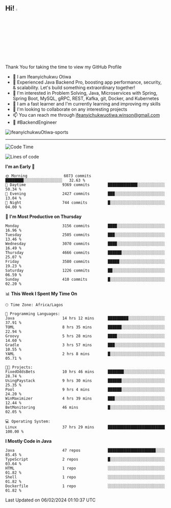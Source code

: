 <!-- BLOG-POST-LIST:START --><!-- BLOG-POST-LIST:END -->

## Hi! <img src="https://media.giphy.com/media/hvRJCLFzcasrR4ia7z/giphy.gif" width="4%"> 

Thank You for taking the time to view my GitHub Profile

- 👋 I am Ifeanyichukwu Otiwa
- 🚀 Experienced Java Backend Pro, boosting app performance, security, & scalability. Let's build something extraordinary together!
- 👀 I'm interested in Problem Solving, Java, Microservices with Spring, Spring Boot, MySQL, gRPC, REST, Kafka, git, Docker, and Kubernetes
- 🌱 I am a fast learner and I'm currently learning and improving my skills
- 💞️ I'm looking to collaborate on any interesting projects
- 📫 You can reach me through ifeanyichukwuotiwa.winson@gmail.com
- 🚀 #BackendEngineer

<p align="left" marginTop="10px"> <img src="https://komarev.com/ghpvc/?username=ifeanyichukwuOtiwa-sports&label=Profile%20views&color=0e75b6&style=for-the-badge" alt="ifeanyichukwuOtiwa-sports" /> </p>

***

<!--START_SECTION:waka-->
![Code Time](http://img.shields.io/badge/Code%20Time-2%2C212%20hrs%2013%20mins-blue)

![Lines of code](https://img.shields.io/badge/From%20Hello%20World%20I%27ve%20Written-5.3%20million%20lines%20of%20code-blue)

**I'm an Early 🐤** 

```text
🌞 Morning                6073 commits        ████████░░░░░░░░░░░░░░░░░   32.63 % 
🌆 Daytime                9369 commits        █████████████░░░░░░░░░░░░   50.34 % 
🌃 Evening                2427 commits        ███░░░░░░░░░░░░░░░░░░░░░░   13.04 % 
🌙 Night                  744 commits         █░░░░░░░░░░░░░░░░░░░░░░░░   04.00 % 
```
📅 **I'm Most Productive on Thursday** 

```text
Monday                   3156 commits        ████░░░░░░░░░░░░░░░░░░░░░   16.96 % 
Tuesday                  2505 commits        ███░░░░░░░░░░░░░░░░░░░░░░   13.46 % 
Wednesday                3070 commits        ████░░░░░░░░░░░░░░░░░░░░░   16.49 % 
Thursday                 4666 commits        ██████░░░░░░░░░░░░░░░░░░░   25.07 % 
Friday                   3580 commits        █████░░░░░░░░░░░░░░░░░░░░   19.23 % 
Saturday                 1226 commits        ██░░░░░░░░░░░░░░░░░░░░░░░   06.59 % 
Sunday                   410 commits         █░░░░░░░░░░░░░░░░░░░░░░░░   02.20 % 
```


📊 **This Week I Spent My Time On** 

```text
🕑︎ Time Zone: Africa/Lagos

💬 Programming Languages: 
Java                     14 hrs 12 mins      █████████░░░░░░░░░░░░░░░░   37.91 % 
TOML                     8 hrs 35 mins       ██████░░░░░░░░░░░░░░░░░░░   22.94 % 
Groovy                   5 hrs 28 mins       ████░░░░░░░░░░░░░░░░░░░░░   14.60 % 
Gradle                   3 hrs 57 mins       ███░░░░░░░░░░░░░░░░░░░░░░   10.55 % 
YAML                     2 hrs 8 mins        █░░░░░░░░░░░░░░░░░░░░░░░░   05.71 % 

🐱‍💻 Projects: 
FixedOddsBets            10 hrs 46 mins      ███████░░░░░░░░░░░░░░░░░░   28.74 % 
UsingPaystack            9 hrs 30 mins       ██████░░░░░░░░░░░░░░░░░░░   25.35 % 
Pool                     9 hrs 4 mins        ██████░░░░░░░░░░░░░░░░░░░   24.20 % 
WinMaximizer             4 hrs 39 mins       ███░░░░░░░░░░░░░░░░░░░░░░   12.44 % 
BetMonitoring            46 mins             █░░░░░░░░░░░░░░░░░░░░░░░░   02.05 % 

💻 Operating System: 
Linux                    37 hrs 29 mins      █████████████████████████   100.00 % 
```

**I Mostly Code in Java** 

```text
Java                     47 repos            █████████████████████░░░░   85.45 % 
TypeScript               2 repos             █░░░░░░░░░░░░░░░░░░░░░░░░   03.64 % 
HTML                     1 repo              ░░░░░░░░░░░░░░░░░░░░░░░░░   01.82 % 
Shell                    1 repo              ░░░░░░░░░░░░░░░░░░░░░░░░░   01.82 % 
Dockerfile               1 repo              ░░░░░░░░░░░░░░░░░░░░░░░░░   01.82 % 
```




 Last Updated on 06/02/2024 01:10:37 UTC
<!--END_SECTION:waka-->

<!--
<p align="center">
![trophy](https://github-profile-trophy.vercel.app/?username=ifeanyichukwuOtiwa-sports&theme=onedark) (https://github.com/ryo-ma/github-profile-trophy)
</p>
-->

<!---
ifeanyi-otiwa/ifeanyi-otiwa is a ✨ special ✨ repository because its `README.md` (this file) appears on your GitHub profile.
You can click the Preview link to take a look at your changes.
--->
